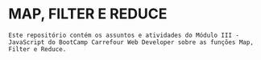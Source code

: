 # MAP, FILTER E REDUCE

    Este repositório contém os assuntos e atividades do Módulo III - JavaScript do BootCamp Carrefour Web Developer sobre as funções Map, Filter e Reduce.